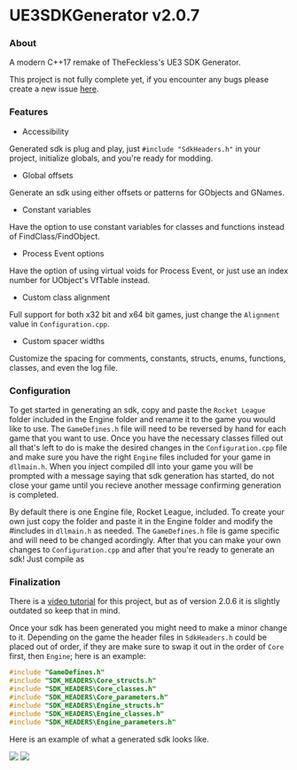 # UE3SDKGenerator v2.0.7

### About

A  modern C++17 remake of TheFeckless's UE3 SDK Generator.

This project is not fully complete yet, if you encounter any bugs please create a new issue [here](https://github.com/ItsBranK/UE3SDKGenerator/issues).

### Features

- Accessibility

Generated sdk is plug and play, just `#include "SdkHeaders.h"` in your project, initialize globals, and you're ready for modding.

- Global offsets

Generate an sdk using either offsets or patterns for GObjects and GNames.

- Constant variables

Have the option to use constant variables for classes and functions instead of FindClass/FindObject.

- Process Event options

Have the option of using virtual voids for Process Event, or just use an index number for UObject's VfTable instead.

- Custom class alignment

Full support for both x32 bit and x64 bit games, just change the `Alignment` value in `Configuration.cpp`.

- Custom spacer widths

Customize the spacing for comments, constants, structs, enums, functions, classes, and even the log file.

### Configuration

To get started in generating an sdk, copy  and paste the `Rocket League` folder included in the Engine folder and rename it to the game you would like to use. The `GameDefines.h` file will need to be reversed by hand for each game that you want to use. Once you have the necessary classes filled out all that's left to do is make the desired changes in the `Configuration.cpp` file and make sure you have the right `Engine` files included for your game in `dllmain.h`. When you inject compiled dll into your game you will be prompted with a message saying that sdk generation has started, do not close your game until you recieve another message confirming generation is completed.

By default there is one Engine file, Rocket League, included. To create your own just copy the folder and paste it in the Engine folder and modify the #includes in `dllmain.h` as needed. The `GameDefines.h` file is game specific and will need to be changed acordingly. After that you can make your own changes to `Configuration.cpp` and after that you're ready to generate an sdk! Just compile as

### Finalization

There is a [video tutorial](https://www.youtube.com/watch?v=e2igcsT-Yc8) for this project, but as of version 2.0.6 it is slightly outdated so keep that in mind.

Once your sdk has been generated you might need to make a minor change to it. Depending on the game the header files in `SdkHeaders.h` could be placed out of order, if they are make sure to swap it out in the order of `Core` first, then `Engine`; here is an example:

```cpp
#include "GameDefines.h"
#include "SDK_HEADERS\Core_structs.h"
#include "SDK_HEADERS\Core_classes.h"
#include "SDK_HEADERS\Core_parameters.h"
#include "SDK_HEADERS\Engine_structs.h"
#include "SDK_HEADERS\Engine_classes.h"
#include "SDK_HEADERS\Engine_parameters.h"
```

Here is an example of what a generated sdk looks like.

![](https://i.imgur.com/gQhmv34.png)
![](https://i.imgur.com/b3N6MvO.png)

